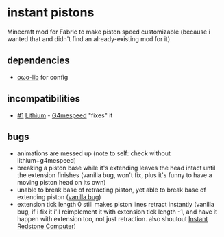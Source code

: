 # instant pistons
Minecraft mod for Fabric to make piston speed customizable (because i wanted that and didn't find an already-existing mod for it)

## dependencies
- [oωo-lib](https://modrinth.com/owo-lib) for config

## incompatibilities
- [#1](https://github.com/WarpedWartWars/instant_pistons/issues/1) [Lithium](https://modrinth.com/lithium) - [G4mespeed](https://modrinth.com/mod/g4mespeed) "fixes" it

## bugs
- animations are messed up (note to self: check without lithium+g4mespeed)
- breaking a piston base while it's extending leaves the head intact until the extension finishes (vanilla bug, won't fix, plus it's funny to have a moving piston head on its own)
- unable to break base of retracting piston, yet able to break base of extending piston ([vanilla bug](https://bugs.mojang.com/browse/MC-94003))
- extension tick length 0 still makes piston lines retract instantly (vanilla bug, if i fix it i'll reimplement it with extension tick length -1, and have it happen with extension too, not just retraction. also shoutout [Instant Redstone Computer](https://minecraftforum.net/forums/minecraft-java-edition/redstone-discussion-and/343733-instant-redstone-computer))
